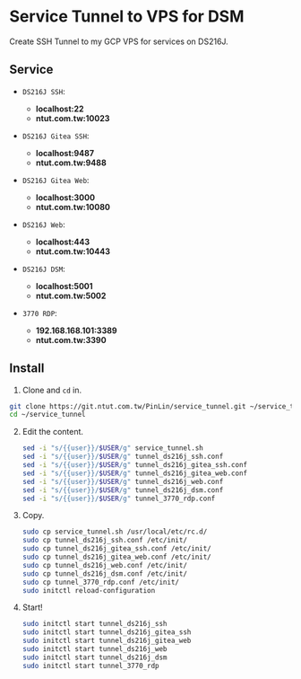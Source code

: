 # Service Tunnel to VPS for DSM
Create SSH Tunnel to my GCP VPS for services on DS216J.

## Service
+ `DS216J SSH`: 
  +  **localhost:22**
  +  **ntut.com.tw:10023**

+ `DS216J Gitea SSH`:
  +  **localhost:9487**
  +  **ntut.com.tw:9488**

+ `DS216J Gitea Web`:
  +  **localhost:3000**
  +  **ntut.com.tw:10080**

+ `DS216J Web`:
  +  **localhost:443**
  +  **ntut.com.tw:10443**

+ `DS216J DSM`:
  +  **localhost:5001**
  +  **ntut.com.tw:5002**

+ `3770 RDP`:
  +  **192.168.168.101:3389**
  +  **ntut.com.tw:3390**

## Install
1. Clone and `cd` in.
  ```sh
  git clone https://git.ntut.com.tw/PinLin/service_tunnel.git ~/service_tunnel
  cd ~/service_tunnel
  ```

2. Edit the content.
   ```sh
   sed -i "s/{{user}}/$USER/g" service_tunnel.sh
   sed -i "s/{{user}}/$USER/g" tunnel_ds216j_ssh.conf
   sed -i "s/{{user}}/$USER/g" tunnel_ds216j_gitea_ssh.conf
   sed -i "s/{{user}}/$USER/g" tunnel_ds216j_gitea_web.conf
   sed -i "s/{{user}}/$USER/g" tunnel_ds216j_web.conf
   sed -i "s/{{user}}/$USER/g" tunnel_ds216j_dsm.conf
   sed -i "s/{{user}}/$USER/g" tunnel_3770_rdp.conf
   ```

3. Copy.
   ```sh
   sudo cp service_tunnel.sh /usr/local/etc/rc.d/
   sudo cp tunnel_ds216j_ssh.conf /etc/init/
   sudo cp tunnel_ds216j_gitea_ssh.conf /etc/init/
   sudo cp tunnel_ds216j_gitea_web.conf /etc/init/
   sudo cp tunnel_ds216j_web.conf /etc/init/
   sudo cp tunnel_ds216j_dsm.conf /etc/init/
   sudo cp tunnel_3770_rdp.conf /etc/init/
   sudo initctl reload-configuration
   ```

4. Start!
   ```sh
   sudo initctl start tunnel_ds216j_ssh
   sudo initctl start tunnel_ds216j_gitea_ssh
   sudo initctl start tunnel_ds216j_gitea_web
   sudo initctl start tunnel_ds216j_web
   sudo initctl start tunnel_ds216j_dsm
   sudo initctl start tunnel_3770_rdp
   ```

